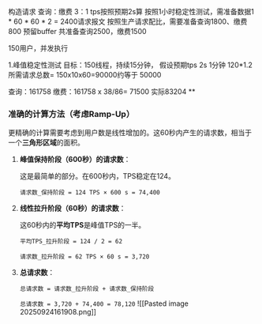 构造请求
查询：缴费
3：1
tps按照预期2s算
按照1小时稳定性测试，需准备数据1 * 60 * 60 * 2 = 2400请求报文
按照生产请求配比，需要准备查询1800、缴费800
预留buffer 共准备查询2500，缴费1500


150用户，并发执行


1.峰值稳定性测试
目标：150线程，持续15分钟，
假设预期tps 2s 1分钟 120*1.2
所需请求总数= 150x10x60=90000约等于 50000


查询：161758
缴费：161758 x 38/86= 71500 实际83204
​**​
### 准确的计算方法（考虑Ramp-Up）

更精确的计算需要考虑到用户数是线性增加的。这60秒内产生的请求数，相当于一个​**​三角形区域​**​的面积。

1. ​**​峰值保持阶段（600秒）的请求数​**​：
    
    这是最简单的部分。在600秒内，TPS稳定在124。
    
    `请求数_保持阶段 = 124 TPS × 600 s = 74,400`
    
2. ​**​线性拉升阶段（60秒）的请求数​**​：
    
    这60秒内的​**​平均TPS​**​是峰值TPS的一半。
    
    `平均TPS_拉升阶段 = 124 / 2 = 62`
    
    `请求数_拉升阶段 = 62 TPS × 60 s = 3,720`
    
3. ​**​总请求数​**​：
    
    `总请求数 = 请求数_拉升阶段 + 请求数_保持阶段`
    
    `总请求数 = 3,720 + 74,400 = 78,120`
![[Pasted image 20250924161908.png]]